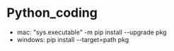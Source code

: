 # Python_coding

* mac: "sys.executable" -m pip install --upgrade pkg
* windows: pip install --target=path pkg


